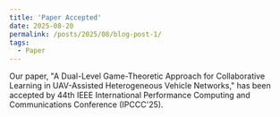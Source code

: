 ```yaml
---
title: 'Paper Accepted'
date: 2025-08-20
permalink: /posts/2025/08/blog-post-1/
tags:
  - Paper
---
```


Our paper, "A Dual-Level Game-Theoretic Approach for Collaborative Learning in UAV-Assisted Heterogeneous Vehicle Networks," has been accepted by 44th IEEE International Performance Computing and Communications Conference (IPCCC'25).




